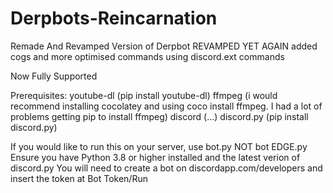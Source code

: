 # Derpbots-Reincarnation

Remade And Revamped Version of Derpbot
REVAMPED YET AGAIN
added cogs and more optimised commands using discord.ext commands

Now Fully Supported

Prerequisites:
youtube-dl (pip install youtube-dl)
ffmpeg (i would recommend installing cocolatey and using coco install ffmpeg. I had a lot of problems getting pip to install ffmpeg)
discord (...)
discord.py (pip install discord.py)

If you would like to run this on your server, use bot.py NOT bot EDGE.py
Ensure you have Python 3.8 or higher installed and the latest verion of discord.py
You will need to create a bot on discordapp.com/developers and insert the token at Bot Token/Run
